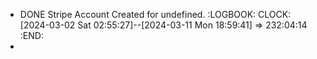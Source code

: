 - DONE Stripe Account Created for undefined.
  :LOGBOOK:
  CLOCK: [2024-03-02 Sat 02:55:27]--[2024-03-11 Mon 18:59:41] =>  232:04:14
  :END:
-